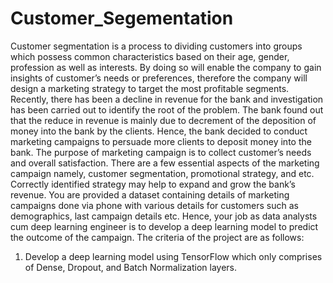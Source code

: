 # Customer_Segementation
Customer segmentation is a process to dividing customers into groups which possess common characteristics based on their age, gender, profession as well as interests. By doing so will enable the company to gain insights of customer’s needs or preferences, therefore the company will design a marketing strategy to target the 
most profitable segments. 
Recently, there has been a decline in revenue for the bank and investigation has been 
carried out to identify the root of the problem. The bank found out that the reduce in 
revenue is mainly due to decrement of the deposition of money into the bank by the 
clients. Hence, the bank decided to conduct marketing campaigns to persuade more 
clients to deposit money into the bank. 
The purpose of marketing campaign is to collect customer’s needs and overall 
satisfaction. There are a few essential aspects of the marketing campaign namely, 
customer segmentation, promotional strategy, and etc. Correctly identified strategy 
may help to expand and grow the bank’s revenue. 
You are provided a dataset containing details of marketing campaigns done via 
phone with various details for customers such as demographics, last campaign 
details etc. Hence, your job as data analysts cum deep learning engineer is to 
develop a deep learning model to predict the outcome of the campaign. 
The criteria of the project are as follows:
1) Develop a deep learning model using TensorFlow which only comprises of
Dense, Dropout, and Batch Normalization layers.

